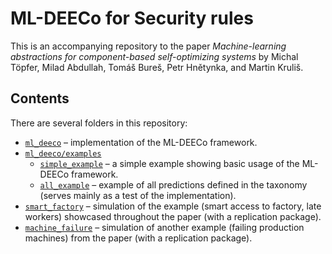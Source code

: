 # ML-DEECo for Security rules

This is an accompanying repository to the paper *Machine-learning abstractions for component-based self-optimizing systems* by 
Michal Töpfer, Milad Abdullah, Tomáš Bureš, Petr Hnětynka, and Martin Kruliš.

## Contents

There are several folders in this repository:

* [`ml_deeco`](ml_deeco) &ndash; implementation of the ML-DEECo framework.
* [`ml_deeco/examples`](ml_deeco/examples)
  * [`simple_example`](ml_deeco/examples/simple_example) &ndash; a simple example showing basic usage of the ML-DEECo framework.
  * [`all_example`](ml_deeco/examples/all_example) &ndash; example of all predictions defined in the taxonomy (serves mainly as a test of the implementation).
* [`smart_factory`](smart_factory) &ndash; simulation of the example (smart access to factory, late workers) showcased throughout the paper (with a replication package).
* [`machine_failure`](machine_failure) &ndash; simulation of another example (failing production machines) from the paper (with a replication package).
